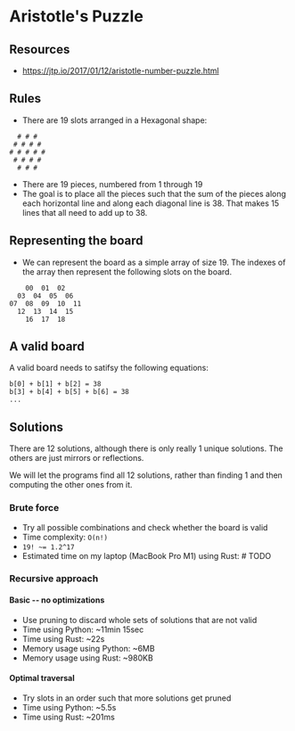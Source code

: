 # Aristotle's Puzzle

## Resources

- https://jtp.io/2017/01/12/aristotle-number-puzzle.html

## Rules

- There are 19 slots arranged in a Hexagonal shape:

```
  # # #
 # # # #
# # # # #
 # # # # 
  # # # 
```

- There are 19 pieces, numbered from 1 through 19
- The goal is to place all the pieces such that the sum of the pieces along each 
horizontal line and along each diagonal line is 38. That makes 15 lines that all need 
to add up to 38.

## Representing the board

- We can represent the board as a simple array of size 19. The indexes of the array 
then represent the following slots on the board.

```
    00  01  02
  03  04  05  06
07  08  09  10  11
  12  13  14  15
    16  17  18
```

## A valid board

A valid board needs to satifsy the following equations:

```
b[0] + b[1] + b[2] = 38
b[3] + b[4] + b[5] + b[6] = 38
...
```

## Solutions

There are 12 solutions, although there is only really 1 unique solutions. The others
are just mirrors or reflections. 

We will let the programs find all 12 solutions, rather than finding 1 and then 
computing the other ones from it. 

### Brute force

- Try all possible combinations and check whether the board is valid
- Time complexity: `O(n!)`
- `19! ~= 1.2^17` 
- Estimated time on my laptop (MacBook Pro M1) using Rust: # TODO

### Recursive approach

#### Basic -- no optimizations

- Use pruning to discard whole sets of solutions that are not valid
- Time using Python: ~11min 15sec
- Time using Rust: ~22s
- Memory usage using Python: ~6MB
- Memory usage using Rust: ~980KB

#### Optimal traversal

- Try slots in an order such that more solutions get pruned
- Time using Python: ~5.5s
- Time using Rust: ~201ms
